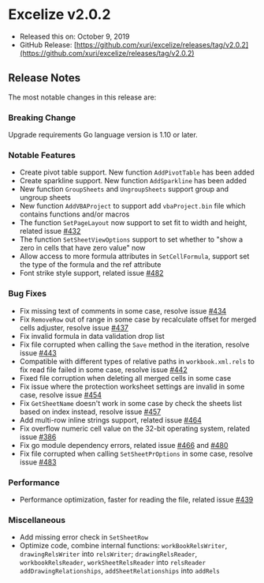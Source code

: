 # Excelize v2.0.2

* Released this on: October 9, 2019
* GitHub Release: [https://github.com/xuri/excelize/releases/tag/v2.0.2](https://github.com/xuri/excelize/releases/tag/v2.0.2)

## Release Notes

The most notable changes in this release are:

### Breaking Change

Upgrade requirements Go language version is 1.10 or later.

### Notable Features

* Create pivot table support. New function `AddPivotTable` has been added
* Create sparkline support. New function `AddSparkline` has been added
* New function `GroupSheets` and `UngroupSheets` support group and ungroup sheets
* New function `AddVBAProject` to support add `vbaProject.bin` file which contains functions and/or macros
* The function `SetPageLayout` now support to set fit to width and height, related issue [#432](https://github.com/xuri/excelize/issues/432)
* The function `SetSheetViewOptions` support to set whether to "show a zero in cells that have zero value" now
* Allow access to more formula attributes in `SetCellFormula`, support set the type of the formula and the ref attribute
* Font strike style support, related issue [#482](https://github.com/xuri/excelize/issues/482)

### Bug Fixes

* Fix missing text of comments in some case, resolve issue [#434](https://github.com/xuri/excelize/issues/434)
* Fix `RemoveRow` out of range in some case by recalculate offset for merged cells adjuster, resolve issue [#437](https://github.com/xuri/excelize/issues/437)
* Fix invalid formula in data validation drop list
* Fix file corrupted when calling the `Save` method in the iteration, resolve issue [#443](https://github.com/xuri/excelize/issues/443)
* Compatible with different types of relative paths in `workbook.xml.rels` to fix read file failed in some case, resolve issue [#442](https://github.com/xuri/excelize/issues/442)
* Fixed file corruption when deleting all merged cells in some case
* Fix issue where the protection worksheet settings are invalid in some case, resolve issue [#454](https://github.com/xuri/excelize/issues/454)
* Fix `GetSheetName` doesn't work in some case by check the sheets list based on index instead, resolve issue [#457](https://github.com/xuri/excelize/issues/457)
* Add multi-row inline strings support, related issue [#464](https://github.com/xuri/excelize/issues/464)
* Fix overflow numeric cell value on the 32-bit operating system, related issue [#386](https://github.com/xuri/excelize/issues/386)
* Fix go module dependency errors, related issue [#466](https://github.com/xuri/excelize/issues/466) and [#480](https://github.com/xuri/excelize/issues/480)
* Fix file corrupted when calling `SetSheetPrOptions` in some case, resolve issue [#483](https://github.com/xuri/excelize/issues/483)

### Performance

* Performance optimization, faster for reading the file, related issue [#439](https://github.com/xuri/excelize/issues/439)

### Miscellaneous

* Add missing error check in `SetSheetRow`
* Optimize code, combine internal functions:
`workBookRelsWriter`, `drawingRelsWriter` into `relsWriter`;
`drawingRelsReader`, `workbookRelsReader`, `workSheetRelsReader` into `relsReader`
`addDrawingRelationships`, `addSheetRelationships` into `addRels`
